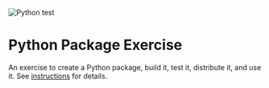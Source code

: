 ![Python test](https://github.com/software-students-spring2025/3-python-package-helloworld/actions/workflows/ci.yaml/badge.svg)

# Python Package Exercise

An exercise to create a Python package, build it, test it, distribute it, and use it. See [instructions](./instructions.md) for details.
